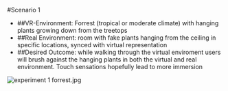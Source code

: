 #Scenario 1

- ##VR-Environment: 
Forrest (tropical or moderate climate) with hanging plants growing down from the treetops   
- ##Real Environment: 
room with fake plants hanging from the ceiling in specific locations, synced with virtual representation
- ##Desired Outcome:
while walking through the virtual enviroment users will brush against the hanging plants in both the virtual and real environment. Touch sensations hopefully  lead to more immersion

![experiment 1 forrest.jpg](/.attachments/experiment%201%20forrest-904cf587-ab3e-4557-96ac-42db175a1763.jpg)
